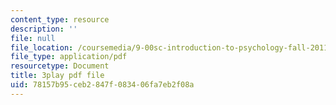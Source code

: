 ```yaml
---
content_type: resource
description: ''
file: null
file_location: /coursemedia/9-00sc-introduction-to-psychology-fall-2011/78157b95ceb2847f083406fa7eb2f08a_QvK6YdFKMY8.pdf
file_type: application/pdf
resourcetype: Document
title: 3play pdf file
uid: 78157b95-ceb2-847f-0834-06fa7eb2f08a
---
```

